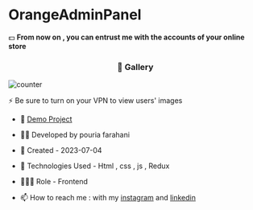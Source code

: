 # OrangeAdminPanel

💵 **From now on , you can entrust me with the accounts of your online store**
<!-- <p>&nbsp;</p>
<h3 align="center"> ☃ Help view the site </h3>

https://user-images.githubusercontent.com/109727844/210151666-ad89db12-3a27-4991-971a-9d8cb6e58c05.mp4 -->
 
<h3 align="center"> 📸 Gallery </h3>

![counter](https://github.com/Pouria-Farahani-developer/CounterAppWithRedux/assets/109727844/8d15299f-5792-4b56-948e-4d452c2e151c)

⚡ Be sure to turn on your VPN to view users' images

- 🔗 [Demo Project](https://pouria-farahani-developer.github.io/CounterAppWithRedux/)

- 👨‍💻 Developed by pouria farahani

- 📆 Created - 2023-07-04

- 🤖 Technologies Used - Html , css , js , Redux

- 🕵🏻‍♀️ Role - Frontend

- 📫 How to reach me : with my [instagram](https://www.instagram.com/pouria_farahani_developer) and [linkedin](https://www.linkedin.com/in/pouria-farahani-developer)

